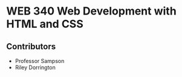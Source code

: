 # WEB 340 Web Development with HTML and CSS

## Contributors
* Professor Sampson
* Riley Dorrington
